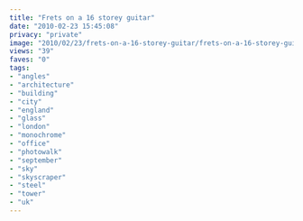 ```yaml
---
title: "Frets on a 16 storey guitar"
date: "2010-02-23 15:45:08"
privacy: "private"
image: "2010/02/23/frets-on-a-16-storey-guitar/frets-on-a-16-storey-guitar.jpg"
views: "39"
faves: "0"
tags:
- "angles"
- "architecture"
- "building"
- "city"
- "england"
- "glass"
- "london"
- "monochrome"
- "office"
- "photowalk"
- "september"
- "sky"
- "skyscraper"
- "steel"
- "tower"
- "uk"
---
```

<a href="http://www.phillprice.com/2010/02/23/frets-on-a-16-storey-guitar" rel="nofollow"></a>
